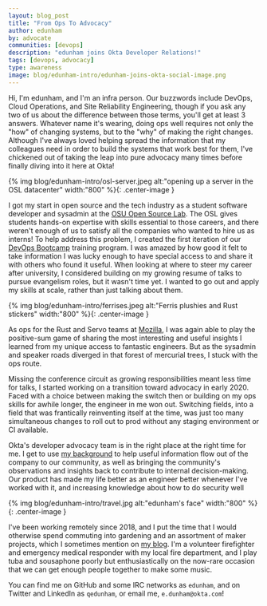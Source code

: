 ```yaml
---
layout: blog_post
title: "From Ops To Advocacy"
author: edunham
by: advocate
communities: [devops]
description: "edunham joins Okta Developer Relations!"
tags: [devops, advocacy]
type: awareness
image: blog/edunham-intro/edunham-joins-okta-social-image.png
---
```


Hi, I'm edunham, and I'm an infra person. Our buzzwords include DevOps, Cloud Operations, and Site Reliability Engineering, though if you ask any two of us about the difference between those terms, you'll get at least 3 answers. Whatever name it's wearing, doing ops well requires not only the "how" of changing systems, but to the "why" of making the right changes. Although I've always loved helping spread the information that my colleagues need in order to build the systems that work best for them, I've chickened out of taking the leap into pure advocacy many times before finally diving into it here at Okta!

{% img blog/edunham-intro/osl-server.jpeg alt:"opening up a server in the OSL datacenter" width:"800" %}{: .center-image }

I got my start in open source and the tech industry as a student software developer and sysadmin at the [OSU Open Source Lab](https://osuosl.org/). The OSL gives students hands-on expertise with skills essential to those careers, and there weren't enough of us to satisfy all the companies who wanted to hire us as interns! To help address this problem, I created the first iteration of our [DevOps Bootcamp](http://devopsbootcamp.osuosl.org/) training program. I was amazed by how good it felt to take information I was lucky enough to have special access to and share it with others who found it useful. When looking at where to steer my career after university, I considered building on my growing resume of talks to pursue evangelism roles, but it wasn't time yet. I wanted to go out and apply my skills at scale, rather than just talking about them. 

{% img blog/edunham-intro/ferrises.jpeg alt:"Ferris plushies and Rust stickers" width:"800" %}{: .center-image }

As ops for the Rust and Servo teams at [Mozilla](https://research.mozilla.org/), I was again able to play the positive-sum game of sharing the most interesting and useful insights I learned from my unique access to fantastic engineers. But as the sysadmin and speaker roads diverged in that forest of mercurial trees, I stuck with the ops route. 

Missing the conference circuit as growing responsibilities meant less time for talks, I started working on a transition toward advocacy in early 2020. Faced with a choice between making the switch then or building on my ops skills for awhile longer, the engineer in me won out. Switching fields, into a field that was frantically reinventing itself at the time, was just too many simultaneous changes to roll out to prod without any staging environment  or CI available.

Okta's developer advocacy team is in the right place at the right time for me. I get to use [my background](https://edunham.net/pages/talks.html) to help useful information flow out of the company to our community, as well as bringing the community's observations and insights back to contribute to internal decision-making. Our product has made my life better as an engineer better whenever I've worked with it, and increasing knowledge about how to do security well 

{% img blog/edunham-intro/travel.jpg alt:"edunham's face" width:"800" %}{: .center-image }

I've been working remotely since 2018, and I put the time that I would otherwise spend commuting into gardening and an assortment of maker projects, which I sometimes mention on [my blog](https://edunham.net/). I'm a volunteer firefighter and emergency medical responder with my local fire department, and I play tuba and sousaphone poorly but enthusiastically on the now-rare occasion that we can get enough people together to make some music.

You can find me on GitHub and some IRC networks as `edunham`, and on Twitter and LinkedIn as `qedunham`, or email me, `e.dunham@okta.com`!

